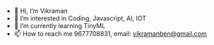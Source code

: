 - 👋 Hi, I’m Vikraman
- 👀 I’m interested in Coding, Javascript, AI, IOT
- 🌱 I’m currently learning TinyML
- 📫 How to reach me 9677708831, email: vikramanben@gmail.com
